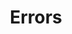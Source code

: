 ---
title: Errors
position_number: 3
parameters:
  - name:
    content:
content_markdown: |-

  Here are the status codes returned with the Error.

  | Code | Name         | Description                                               |
  | ---- | ------------ | --------------------------------------------------------- |
  | 200  | OK           | Success                                                   |
  | 201  | Created      | Creation Successful                                       |
  | 400  | Bad Request  | We could not process that action                          |
  | 401  | Unauthorized | We could not verify who you say you are                   |
  | 403  | Forbidden    | You do not have enough permission to access this resource |
  | 409  | Conflict     | There might be a resource with the same attributes        |

  All errors will return JSON in the following format.

  Stack trace might not be sent when the message is of sufficient detail or when it is treated as a custom validation error.

left_code_blocks:
  - code_block:
    title:
    language:
right_code_blocks:
  - code_block: |-
      {
        "status": "error",
        "message": "error message here",
        "stacktrace": "stack trace here",
      }
    title: Response
    language: json
---